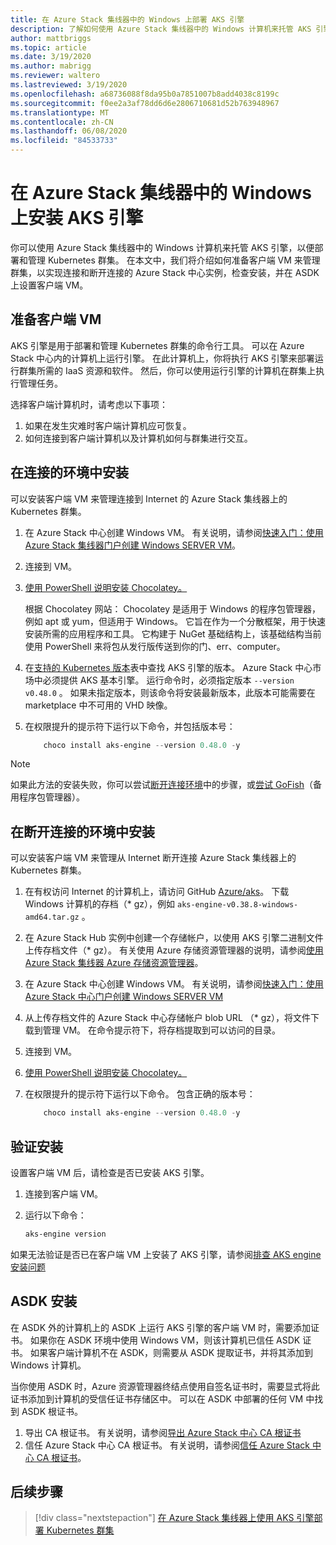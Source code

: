 ```yaml
---
title: 在 Azure Stack 集线器中的 Windows 上部署 AKS 引擎
description: 了解如何使用 Azure Stack 集线器中的 Windows 计算机来托管 AKS 引擎，以便部署和管理 Kubernetes 群集。
author: mattbriggs
ms.topic: article
ms.date: 3/19/2020
ms.author: mabrigg
ms.reviewer: waltero
ms.lastreviewed: 3/19/2020
ms.openlocfilehash: a68736088f8da95b0a7851007b8add4038c8199c
ms.sourcegitcommit: f0ee2a3af78dd6d6e2806710681d52b763948967
ms.translationtype: MT
ms.contentlocale: zh-CN
ms.lasthandoff: 06/08/2020
ms.locfileid: "84533733"
---
```

# <a name="install-the-aks-engine-on-windows-in-azure-stack-hub"></a>在 Azure Stack 集线器中的 Windows 上安装 AKS 引擎

你可以使用 Azure Stack 集线器中的 Windows 计算机来托管 AKS 引擎，以便部署和管理 Kubernetes 群集。 在本文中，我们将介绍如何准备客户端 VM 来管理群集，以实现连接和断开连接的 Azure Stack 中心实例，检查安装，并在 ASDK 上设置客户端 VM。

## <a name="prepare-the-client-vm"></a>准备客户端 VM

AKS 引擎是用于部署和管理 Kubernetes 群集的命令行工具。 可以在 Azure Stack 中心内的计算机上运行引擎。 在此计算机上，你将执行 AKS 引擎来部署运行群集所需的 IaaS 资源和软件。 然后，你可以使用运行引擎的计算机在群集上执行管理任务。

选择客户端计算机时，请考虑以下事项：

1. 如果在发生灾难时客户端计算机应可恢复。
3. 如何连接到客户端计算机以及计算机如何与群集进行交互。

## <a name="install-in-a-connected-environment"></a>在连接的环境中安装

可以安装客户端 VM 来管理连接到 Internet 的 Azure Stack 集线器上的 Kubernetes 群集。

1. 在 Azure Stack 中心创建 Windows VM。 有关说明，请参阅[快速入门：使用 Azure Stack 集线器门户创建 Windows SERVER VM](https://docs.microsoft.com/azure-stack/user/azure-stack-quick-windows-portal)。
2. 连接到 VM。
3. [使用 PowerShell 说明安装 Chocolatey。](https://chocolatey.org/install#install-with-powershellexe) 

    根据 Chocolatey 网站： Chocolatey 是适用于 Windows 的程序包管理器，例如 apt 或 yum，但适用于 Windows。 它旨在作为一个分散框架，用于快速安装所需的应用程序和工具。 它构建于 NuGet 基础结构上，该基础结构当前使用 PowerShell 来将包从发行版传送到你的门、err、computer。
4. 在[支持的 Kubernetes 版本](https://github.com/Azure/aks-engine/blob/master/docs/topics/azure-stack.md#supported-aks-engine-versions)表中查找 AKS 引擎的版本。 Azure Stack 中心市场中必须提供 AKS 基本引擎。 运行命令时，必须指定版本 `--version v0.48.0` 。 如果未指定版本，则该命令将安装最新版本，此版本可能需要在 marketplace 中不可用的 VHD 映像。
5. 在权限提升的提示符下运行以下命令，并包括版本号：

    ```PowerShell  
        choco install aks-engine --version 0.48.0 -y
    ```

> [!Note]  
> 如果此方法的安装失败，你可以尝试[断开连接环境](#install-in-a-disconnected-environment)中的步骤，或[尝试 GoFish](azure-stack-kubernetes-aks-engine-troubleshoot.md#try-gofish)（备用程序包管理器）。

## <a name="install-in-a-disconnected-environment"></a>在断开连接的环境中安装

可以安装客户端 VM 来管理从 Internet 断开连接 Azure Stack 集线器上的 Kubernetes 群集。

1.  在有权访问 Internet 的计算机上，请访问 GitHub [Azure/aks](https://github.com/Azure/aks-engine/releases/latest)。 下载 Windows 计算机的存档（* gz），例如 `aks-engine-v0.38.8-windows-amd64.tar.gz` 。

2.  在 Azure Stack Hub 实例中创建一个存储帐户，以使用 AKS 引擎二进制文件上传存档文件（* gz）。 有关使用 Azure 存储资源管理器的说明，请参阅[使用 Azure Stack 集线器 Azure 存储资源管理器](https://docs.microsoft.com/azure-stack/user/azure-stack-storage-connect-se)。

3. 在 Azure Stack 中心创建 Windows VM。 有关说明，请参阅[快速入门：使用 Azure Stack 中心门户创建 Windows SERVER VM](https://docs.microsoft.com/azure-stack/user/azure-stack-quick-windows-portal)

4.  从上传存档文件的 Azure Stack 中心存储帐户 blob URL （* gz），将文件下载到管理 VM。 在命令提示符下，将存档提取到可以访问的目录。

5. 连接到 VM。

6. [使用 PowerShell 说明安装 Chocolatey。](https://chocolatey.org/install#install-with-powershellexe) 

7.  在权限提升的提示符下运行以下命令。 包含正确的版本号：

    ```PowerShell  
        choco install aks-engine --version 0.48.0 -y
    ```

## <a name="verify-the-installation"></a>验证安装

设置客户端 VM 后，请检查是否已安装 AKS 引擎。

1. 连接到客户端 VM。
2. 运行以下命令：

    ```PowerShell  
    aks-engine version
    ```

如果无法验证是否已在客户端 VM 上安装了 AKS 引擎，请参阅[排查 AKS engine 安装问题](azure-stack-kubernetes-aks-engine-troubleshoot.md)


## <a name="asdk-installation"></a>ASDK 安装

在 ASDK 外的计算机上的 ASDK 上运行 AKS 引擎的客户端 VM 时，需要添加证书。 如果你在 ASDK 环境中使用 Windows VM，则该计算机已信任 ASDK 证书。 如果客户端计算机不在 ASDK，则需要从 ASDK 提取证书，并将其添加到 Windows 计算机。

当你使用 ASDK 时，Azure 资源管理器终结点使用自签名证书时，需要显式将此证书添加到计算机的受信任证书存储区中。 可以在 ASDK 中部署的任何 VM 中找到 ASDK 根证书。

1. 导出 CA 根证书。 有关说明，请参阅[导出 Azure Stack 中心 CA 根证书](https://docs.microsoft.com/azure-stack/user/azure-stack-version-profiles-azurecli2#export-the-azure-stack-hub-ca-root-certificate)
2. 信任 Azure Stack 中心 CA 根证书。 有关说明，请参阅[信任 Azure Stack 中心 CA 根证书](https://docs.microsoft.com/azure-stack/user/azure-stack-version-profiles-azurecli2#trust-the-azure-stack-hub-ca-root-certificate)。

## <a name="next-steps"></a>后续步骤

> [!div class="nextstepaction"]
> [在 Azure Stack 集线器上使用 AKS 引擎部署 Kubernetes 群集](azure-stack-kubernetes-aks-engine-deploy-cluster.md)
